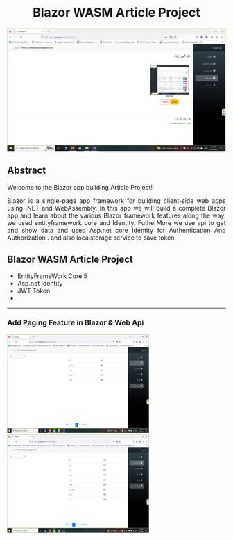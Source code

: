 <html>
 <header>
  
<meta name="google-site-verification" content="abV3V858utKxyRba-szr6Yd-KlbT0_esp5gJMyL-s4w" />
 </header>


<h1 color="blue" align="center" >Blazor WASM Article Project</h1>

![Result](https://raw.githubusercontent.com/melikaDaa/BlazorArticleProject/master/Client/wwwroot/Images/Result.png "Result")


<h2>Abstract</h2>
    <div style="text-align: justify;text-justify: inter-word;">
Welcome to the Blazor app building Article Project!

Blazor is a single-page app framework for building client-side web apps using .NET and WebAssembly. In this app we will build a complete Blazor app and learn about the various Blazor framework features along the way.
we used entityframework core and Identity. FutherMore we use api to get and show data and used Asp.net core Identity for Authentication And Authorization . and also localstorage service to save token.
 </div>
 

<h2>Blazor WASM Article Project</h2>
 <ul>
  <li>EntityFrameWork Core 5</li>
  <li>Asp.net Identity</li>
  <li>JWT Token</li>
 <li></li>
</ul> 

<hr/>
 <h3> Add Paging Feature in Blazor & Web Api</h3>
 
 
  <img  src="https://raw.githubusercontent.com/melikaDaa/BlazorArticleProject/master/Client/wwwroot/Images/output.png"  width="327"  height="227" />
   <img  src="https://raw.githubusercontent.com/melikaDaa/BlazorArticleProject/master/Client/wwwroot/Images/output1.png" width="327"  height="227" />

